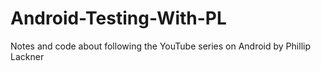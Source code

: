 # Android-Testing-With-PL

Notes and code about following the YouTube series on Android by Phillip Lackner
